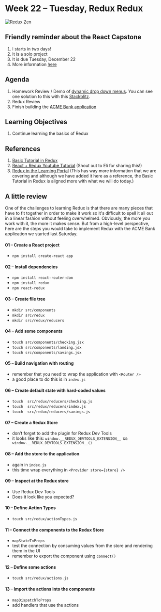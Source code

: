 # Week 22 – Tuesday, Redux Redux

![Redux Zen](https://media.giphy.com/media/YA6dmVW0gfIw8/giphy.gif)

## Friendly reminder about the React Capstone
1. I starts in two days!
1. It is a solo project
1. It is due Tuesday, December 22
1. More information [here](../../Phase3_react-project/README.md)

## Agenda
1. Homework Review / Demo of [dynamic drop down menus](../../../week21/3-saturday/homework/README.md). You can see one solution to this with this [Stackblitz](https://stackblitz.com/edit/sj-react-dynamic-drop-downs?file=index.js).
1. Redux Review
1. Finish building the [ACME Bank application](../../../week21/3-saturday/class/acme-bank)

## Learning Objectives
1. Continue learning the basics of Redux

## References
1. [Basic Tutorial in Redux](https://react-redux.js.org/introduction/basic-tutorial)
1. [React + Redux Youtube Tutorial](https://www.youtube.com/playlist?list=PLoYCgNOIyGADILc3iUJzygCqC8Tt3bRXt) (Shout out to Eli for sharing this!)
1. [Redux in the Learning Portal](https://learn.digitalcrafts.com/flex/#_20-redux) (This has way more information that we are covering and although we have added it here as a reference, the Basic Tutorial in Redux is aligned more with what we will do today.)

## A little review
One of the challenges to learning Redux is that there are many pieces that have to fit together in order to make it work so it's difficult to spell it all out in a linear fashion without feeling overwhelmed. Obviously, the more you work with it, the more it makes sense. But from a high-level perspective, here are the steps you would take to implement Redux with the ACME Bank application we started last Saturday.

#### 01 – Create a React project
* `npm install create-react app`

#### 02 – Install dependencies
* `npm install react-router-dom`
* `npm install redux`
* `npm react-redux`

#### 03 – Create file tree
* `mkdir src/components`
* `mkdir src/redux`
* `mkdir src/redux/reducers`

#### 04 – Add some components
* `touch src/components/checking.jsx`
* `touch src/components/landing.jsx`
* `touch src/components/savings.jsx`

#### 05 – Build navigation with routing
* remember that you need to wrap the application with `<Router />`
* a good place to do this is in `index.js`

#### 06 – Create default state with hard-coded values
* `touch  src/redux/reducers/checking.js`
* `touch  src/redux/reducers/index.js`
* `touch  src/redux/reducers/savings.js`

#### 07 – Create a Redux Store
* don’t forget to add the plugin for Redux Dev Tools
* it looks like this: `window.__REDUX_DEVTOOLS_EXTENSION__ && window.__REDUX_DEVTOOLS_EXTENSION__()`

#### 08 – Add the store to the application
* again in `index.js`
* this time wrap everything in `<Provider store={store} />`

#### 09 – Inspect at the Redux store
* Use Redux Dev Tools
* Does it look like you expected?

#### 10 – Define Action Types
* `touch src/redux/actionTypes.js`

#### 11 – Connect the components to the Redux Store
* `mapStateToProps`
* test the connection by consuming values from the store and rendering them in the UI
* remember to export the component using `connect()`

#### 12 – Define some actions
* `touch src/redux/actions.js`

#### 13 – Import the actions into the components
* `mapDispatchToProps`
* add handlers that use the actions
